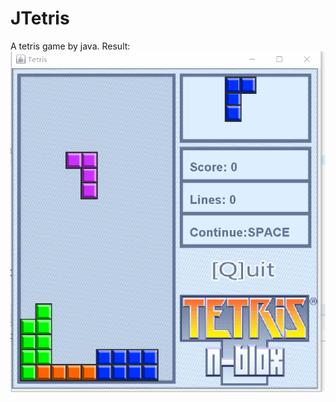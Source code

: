 # JTetris
A tetris game by java.
Result: 
![](https://github.com/taqinlaodedie/JTetris/blob/master/img/result.gif)

